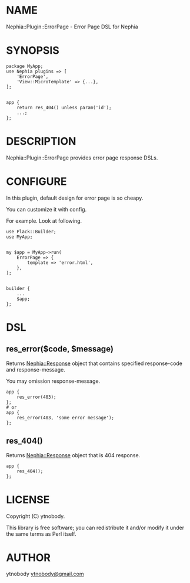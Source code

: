 # NAME

Nephia::Plugin::ErrorPage - Error Page DSL for Nephia

# SYNOPSIS

    package MyApp;
    use Nephia plugins => [
        'ErrorPage',
        'View::MicroTemplate' => {...},
    ];
    

    app {
        return res_404() unless param('id');
        ...;
    };



# DESCRIPTION

Nephia::Plugin::ErrorPage provides error page response DSLs.

# CONFIGURE

In this plugin, default design for error page is so cheapy.

You can customize it with config.

For example. Look at following.

    use Plack::Builder;
    use MyApp;
    

    my $app = MyApp->run(
        ErrorPage => {
            template => 'error.html',
        },
    );
    

    builder {
        ...
        $app;
    };



# DSL

## res\_error($code, $message)

Returns [Nephia::Response](http://search.cpan.org/perldoc?Nephia::Response) object that contains specified response-code and response-message.

You may omission response-message.

    app {
        res_error(403);
    };
    # or 
    app {
        res_error(403, 'some error message');
    };

## res\_404()

Returns [Nephia::Response](http://search.cpan.org/perldoc?Nephia::Response) object that is 404 response.

    app {
        res_404();
    };

# LICENSE

Copyright (C) ytnobody.

This library is free software; you can redistribute it and/or modify
it under the same terms as Perl itself.

# AUTHOR

ytnobody <ytnobody@gmail.com>
